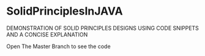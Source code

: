 # SolidPrinciplesInJAVA
DEMONSTRATION OF SOLID PRINCIPLES DESIGNS USING CODE SNIPPETS AND A CONCISE EXPLANATION

Open The Master Branch to see the  code
